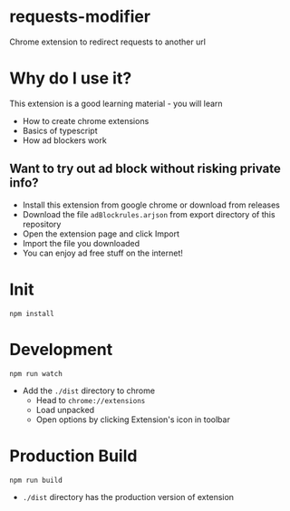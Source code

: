 # requests-modifier
Chrome extension to redirect requests to another url

# Why do I use it?
This extension is a good learning material - you will learn
- How to create chrome extensions
- Basics of typescript
- How ad blockers work

## Want to try out ad block without risking private info?
- Install this extension from google chrome or download from releases
- Download the file `adBlockrules.arjson` from export directory of this repository
- Open the extension page and click Import
- Import the file you downloaded
- You can enjoy ad free stuff on the internet!

# Init
```
npm install
```

# Development
```
npm run watch
```

- Add the `./dist` directory to chrome
    - Head to `chrome://extensions`
    - Load unpacked
    - Open options by clicking Extension's icon in toolbar

# Production Build
```
npm run build
```

- `./dist` directory has the production version of extension
